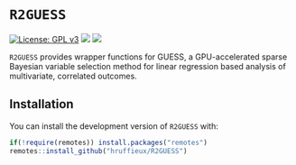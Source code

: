 <!-- README.md is generated from README.Rmd. Please edit that file -->

# `R2GUESS`

<!-- badges: start -->
<!-- For the R CMD checks, run usethis::use_github_actions() to set up the pipeline, possibly modify the .yaml file and then: -->

[![License: GPL
v3](https://img.shields.io/badge/license-GPL%20v3-blue.svg)](https://www.gnu.org/licenses/gpl-3.0)
[![](https://img.shields.io/badge/devel%20version-2.0-blue.svg)](https://github.com/hruffieux/R2GUESS)
[![](https://img.shields.io/github/languages/code-size/hruffieux/R2GUESS.svg)](https://github.com/hruffieux/R2GUESS)
<!-- badges: end -->

`R2GUESS` provides wrapper functions for GUESS, a GPU-accelerated sparse
Bayesian variable selection method for linear regression based analysis
of multivariate, correlated outcomes.

## Installation

You can install the development version of `R2GUESS` with:

``` r
if(!require(remotes)) install.packages("remotes")
remotes::install_github("hruffieux/R2GUESS")
```
